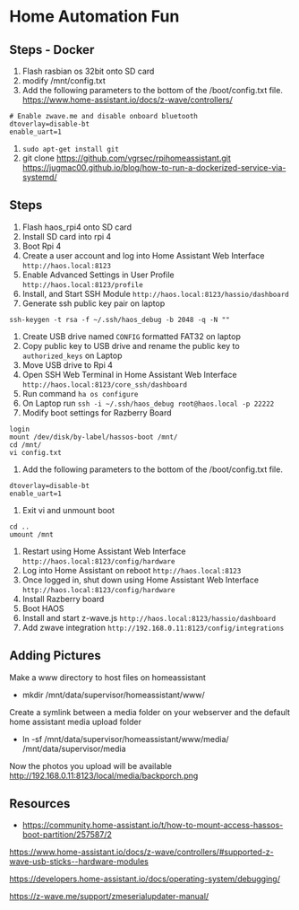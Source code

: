 # Home Automation Fun

## Steps - Docker

1. Flash rasbian os 32bit onto SD card
1. modify /mnt/config.txt
1. Add the following parameters to the bottom of the /boot/config.txt file.
https://www.home-assistant.io/docs/z-wave/controllers/
```
# Enable zwave.me and disable onboard bluetooth
dtoverlay=disable-bt
enable_uart=1
```
1. `sudo apt-get install git`
1. git clone https://github.com/vgrsec/rpihomeassistant.git
https://jugmac00.github.io/blog/how-to-run-a-dockerized-service-via-systemd/


## Steps

1. Flash haos_rpi4 onto SD card
1. Install SD card into rpi 4
1. Boot Rpi 4
1. Create a user account and log into Home Assistant Web Interface `http://haos.local:8123`
1. Enable Advanced Settings in User Profile `http://haos.local:8123/profile`
1. Install, and Start SSH Module `http://haos.local:8123/hassio/dashboard`
1. Generate ssh public key pair on laptop
```
ssh-keygen -t rsa -f ~/.ssh/haos_debug -b 2048 -q -N ""
```
1. Create USB drive named `CONFIG` formatted FAT32 on laptop
1. Copy public key to USB drive and rename the public key to `authorized_keys` on Laptop
1. Move USB drive to Rpi 4
1. Open SSH Web Terminal in Home Assistant Web Interface `http://haos.local:8123/core_ssh/dashboard`
1. Run command `ha os configure` 
1. On Laptop run `ssh -i ~/.ssh/haos_debug root@haos.local -p 22222`
1. Modify boot settings for Razberry Board
```
login
mount /dev/disk/by-label/hassos-boot /mnt/
cd /mnt/
vi config.txt
```
1. Add the following parameters to the bottom of the /boot/config.txt file.
```
dtoverlay=disable-bt
enable_uart=1
```
1. Exit vi and unmount boot
```
cd ..
umount /mnt
```

1. Restart using Home Assistant Web Interface `http://haos.local:8123/config/hardware`
1. Log into Home Assistant on reboot `http://haos.local:8123`
1. Once logged in, shut down using Home Assistant Web Interface `http://haos.local:8123/config/hardware`
1. Install Razberry board 
1. Boot HAOS
1. Install and start z-wave.js `http://haos.local:8123/hassio/dashboard`
1. Add zwave integration `http://192.168.0.11:8123/config/integrations`

## Adding Pictures

Make a www directory to host files on homeassistant 
* mkdir /mnt/data/supervisor/homeassistant/www/

Create a symlink between a media folder on your webserver and the default home assistant media upload folder 
* ln -sf /mnt/data/supervisor/homeassistant/www/media/ /mnt/data/supervisor/media

Now the photos you upload will be available 
http://192.168.0.11:8123/local/media/backporch.png

## Resources

* https://community.home-assistant.io/t/how-to-mount-access-hassos-boot-partition/257587/2

https://www.home-assistant.io/docs/z-wave/controllers/#supported-z-wave-usb-sticks--hardware-modules

https://developers.home-assistant.io/docs/operating-system/debugging/

https://z-wave.me/support/zmeserialupdater-manual/
